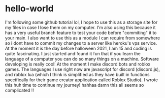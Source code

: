 # hello-world
I'm following some github tutorial lol, I hope to use this as a storage site for my files in case I lose them on my computer.
I'm also using this because it has a very useful branch feature to test your code before "commiting" it to your main.
I also want to use this as a module I can require from somewhere so i dont have to commit my changes to a server like heroku's vps service.
At the moment it is the day before halloween 2021, I am 15 and coding is quite fascinating. I just started and found it fun that if you learn the language of a computer you can do so many things on a machine. Software developing is really cool! At the moment I make discord bots and roblox games. The languages I use right now are javascript for discord (discord.js), and roblox lua (which I think is simplified as they have built in functions specifically for their game creator application called Roblox Studio). 
I wrote this huh time to continue my journey! hahhaa damn this all seems so complicated !!
